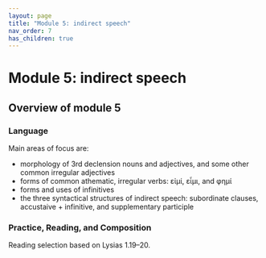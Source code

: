 ```yaml
---
layout: page
title: "Module 5: indirect speech"
nav_order: 7
has_children: true
---
```



# Module 5:  indirect speech


## Overview of module 5

### Language

Main areas of focus are:
- morphology of 3rd declension nouns and adjectives, and some other common irregular adjectives
- forms of common athematic, irregular verbs: εἰμί, εἶμι, and φημί 
- forms and uses of infinitives
- the three syntactical structures of indirect speech: subordinate clauses, accustaive + infinitive, and supplementary participle
 

### Practice, Reading, and Composition

Reading selection based on Lysias 1.19–20.
